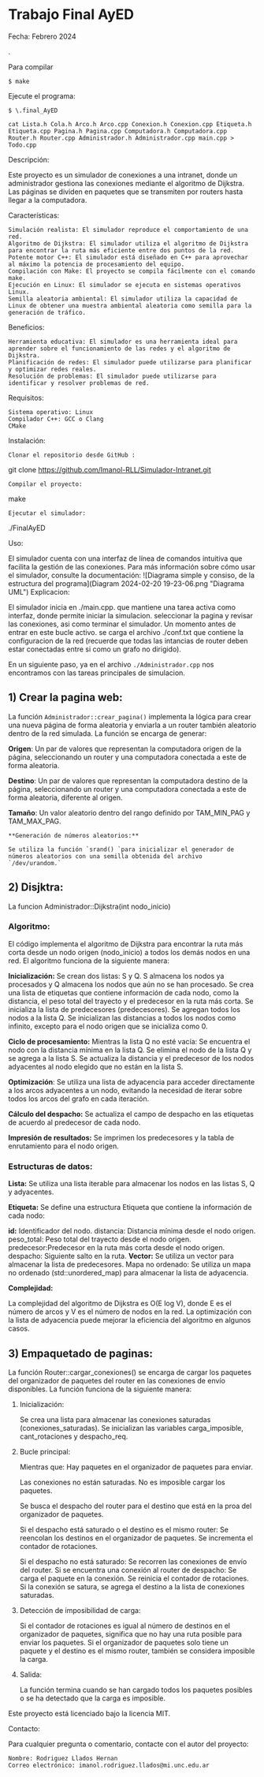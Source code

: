 Trabajo Final AyED 
==========
Fecha: Febrero 2024

.

Para compilar

  `$ make`
  
Ejecute el programa:

  `$ \.final_AyED`

`cat Lista.h Cola.h Arco.h Arco.cpp Conexion.h Conexion.cpp Etiqueta.h Etiqueta.cpp Pagina.h Pagina.cpp Computadora.h Computadora.cpp Router.h Router.cpp Administrador.h Administrador.cpp main.cpp > Todo.cpp`

Descripción:

Este proyecto es un simulador de conexiones a una intranet, donde un administrador gestiona las conexiones mediante el algoritmo de Dijkstra. Las páginas se dividen en paquetes que se transmiten por routers hasta llegar a la computadora.

Características:

    Simulación realista: El simulador reproduce el comportamiento de una red.
    Algoritmo de Dijkstra: El simulador utiliza el algoritmo de Dijkstra para encontrar la ruta más eficiente entre dos puntos de la red.
    Potente motor C++: El simulador está diseñado en C++ para aprovechar al máximo la potencia de procesamiento del equipo.
    Compilación con Make: El proyecto se compila fácilmente con el comando make.
    Ejecución en Linux: El simulador se ejecuta en sistemas operativos Linux.
    Semilla aleatoria ambiental: El simulador utiliza la capacidad de Linux de obtener una muestra ambiental aleatoria como semilla para la generación de tráfico.

Beneficios:

    Herramienta educativa: El simulador es una herramienta ideal para aprender sobre el funcionamiento de las redes y el algoritmo de Dijkstra.
    Planificación de redes: El simulador puede utilizarse para planificar y optimizar redes reales.
    Resolución de problemas: El simulador puede utilizarse para identificar y resolver problemas de red.

Requisitos:

    Sistema operativo: Linux
    Compilador C++: GCC o Clang
    CMake

Instalación:

    Clonar el repositorio desde GitHub :

git clone https://github.com/Imanol-RLL/Simulador-Intranet.git

    Compilar el proyecto:

make

    Ejecutar el simulador:

./FinalAyED

Uso:

El simulador cuenta con una interfaz de línea de comandos intuitiva que facilita la gestión de las conexiones. Para más información sobre cómo usar el simulador, consulte la documentación:
![Diagrama simple y consiso, de la estructura del programa](Diagram 2024-02-20 19-23-06.png "Diagrama UML")
Explicacion:

El simulador inicia en ./main.cpp. que mantiene una tarea activa como interfaz, donde permite iniciar la simulacion. seleccionar la pagina y revisar las conexiones, asi como terminar el simulador.
Un momento antes de entrar en este bucle activo. se carga el archivo ./conf.txt que contiene la configuracion de la red (recuerde que todas las intancias de router deben estar conectadas entre si como un grafo no dirigido).

En un siguiente paso, ya en el archivo `./Administrador.cpp` nos encontramos con las tareas principales de simulacion.
## 1) Crear la pagina web:
   La función `Administrador::crear_pagina()` implementa la lógica para crear una nueva página de forma aleatoria y enviarla a un router también aleatorio dentro de la red simulada. La función se encarga de generar:

   **Origen**: Un par de valores que representan la computadora origen de la página, seleccionando un router y una computadora conectada a este de forma aleatoria.
   
   **Destino**: Un par de valores que representan la computadora destino de la página, seleccionando un router y una computadora conectada a este de forma aleatoria, diferente al origen.
   
   **Tamaño**: Un valor aleatorio dentro del rango definido por TAM_MIN_PAG y TAM_MAX_PAG.

    **Generación de números aleatorios:**

    Se utiliza la función `srand() `para inicializar el generador de números aleatorios con una semilla obtenida del archivo `/dev/urandom.`
## 2) Disjktra:
La funcion Administrador::Dijkstra(int nodo_inicio)

### Algoritmo:

El código implementa el algoritmo de Dijkstra para encontrar la ruta más corta desde un nodo origen (nodo_inicio) a todos los demás nodos en una red. El algoritmo funciona de la siguiente manera:

**Inicialización:**
        Se crean dos listas: S y Q. S almacena los nodos ya procesados y Q almacena los nodos que aún no se han procesado.
        Se crea una lista de etiquetas que contiene información de cada nodo, como la distancia, el peso total del trayecto y el predecesor en la ruta más corta.
        Se inicializa la lista de predecesores (predecesores).
        Se agregan todos los nodos a la lista Q.
        Se inicializan las distancias a todos los nodos como infinito, excepto para el nodo origen que se inicializa como 0.

**Ciclo de procesamiento:**
        Mientras la lista Q no esté vacía:
            Se encuentra el nodo con la distancia mínima en la lista Q.
            Se elimina el nodo de la lista Q y se agrega a la lista S.
            Se actualiza la distancia y el predecesor de los nodos adyacentes al nodo elegido que no están en la lista S.

**Optimización**:
        Se utiliza una lista de adyacencia para acceder directamente a los arcos adyacentes a un nodo, evitando la necesidad de iterar sobre todos los arcos del grafo en cada iteración.

**Cálculo del despacho:**
        Se actualiza el campo de despacho en las etiquetas de acuerdo al predecesor de cada nodo.

**Impresión de resultados:**
        Se imprimen los predecesores y la tabla de enrutamiento para el nodo origen.

### **Estructuras de datos:**

**Lista:** Se utiliza una lista iterable para almacenar los nodos en las listas S, Q y adyacentes.

**Etiqueta:** Se define una estructura Etiqueta que contiene la información de cada nodo:

**id:** Identificador del nodo.
        distancia: Distancia mínima desde el nodo origen.
        peso_total: Peso total del trayecto desde el nodo origen.
        predecesor:Predecesor en la ruta más corta desde el nodo origen.
        despacho: Siguiente salto en la ruta.
**Vector:** Se utiliza un vector para almacenar la lista de predecesores.
    Mapa no ordenado: Se utiliza un mapa no ordenado (std::unordered_map) para almacenar la lista de adyacencia.

**Complejidad:**

La complejidad del algoritmo de Dijkstra es O(E log V), donde E es el número de arcos y V es el número de nodos en la red. La optimización con la lista de adyacencia puede mejorar la eficiencia del algoritmo en algunos casos.

## 3) Empaquetado de paginas:

La función Router::cargar_conexiones() se encarga de cargar los paquetes del organizador de paquetes del router en las conexiones de envío disponibles. La función funciona de la siguiente manera:

1. Inicialización:

   Se crea una lista para almacenar las conexiones saturadas (conexiones_saturadas).
   Se inicializan las variables carga_imposible, cant_rotaciones y despacho_req.

2. Bucle principal:

    Mientras que:
    Hay paquetes en el organizador de paquetes para enviar.
    
    Las conexiones no están saturadas. 
    No es imposible cargar los paquetes.
    
    Se busca el despacho del router para el destino que está en la proa del organizador de paquetes.
    
    Si el despacho está saturado o el destino es el mismo router:
    Se reencolan los destinos en el organizador de paquetes.
    Se incrementa el contador de rotaciones.
    
    Si el despacho no está saturado:
    Se recorren las conexiones de envío del router.
    Si se encuentra una conexión al router de despacho:
    Se carga el paquete en la conexión.
    Se reinicia el contador de rotaciones.
    Si la conexión se satura, se agrega el destino a la lista de conexiones saturadas.

3. Detección de imposibilidad de carga:

   Si el contador de rotaciones es igual al número de destinos en el organizador de paquetes, significa que no hay una ruta posible para enviar los paquetes.
   Si el organizador de paquetes solo tiene un paquete y el destino es el mismo router, también se considera imposible la carga.

4. Salida:

   La función termina cuando se han cargado todos los paquetes posibles o se ha detectado que la carga es imposible.


Este proyecto está licenciado bajo la licencia MIT.

Contacto:

Para cualquier pregunta o comentario, contacte con el autor del proyecto:

    Nombre: Rodriguez Llados Hernan
    Correo electrónico: imanol.rodriguez.llados@mi.unc.edu.ar




